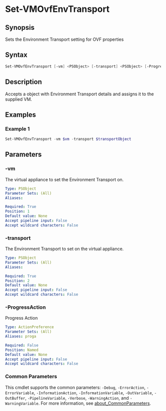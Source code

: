 # Set-VMOvfEnvTransport

## Synopsis

Sets the Environment Transport setting for OVF properties

## Syntax

```powershell
Set-VMOvfEnvTransport [-vm] <PSObject> [-transport] <PSObject> [-ProgressAction <ActionPreference>] [<CommonParameters>]
```

## Description

Accepts a object with Environment Transport details and assigns it to the supplied VM.

## Examples

### Example 1

```powershell
Set-VMOvfEnvTransport -vm $vm -transport $transportObject
```

## Parameters

### -vm

The virtual appliance to set the Environment Transport on.

```yaml
Type: PSObject
Parameter Sets: (All)
Aliases:

Required: True
Position: 1
Default value: None
Accept pipeline input: False
Accept wildcard characters: False
```

### -transport

The Environment Transport to set on the virtual appliance.

```yaml
Type: PSObject
Parameter Sets: (All)
Aliases:

Required: True
Position: 2
Default value: None
Accept pipeline input: False
Accept wildcard characters: False
```

### -ProgressAction

Progress Action

```yaml
Type: ActionPreference
Parameter Sets: (All)
Aliases: proga

Required: False
Position: Named
Default value: None
Accept pipeline input: False
Accept wildcard characters: False
```

### Common Parameters

This cmdlet supports the common parameters: `-Debug`, `-ErrorAction`, `-ErrorVariable`, `-InformationAction`, `-InformationVariable`, `-OutVariable`, `-OutBuffer`, `-PipelineVariable`, `-Verbose`, `-WarningAction`, and `-WarningVariable`. For more information, see [about_CommonParameters](http://go.microsoft.com/fwlink/?LinkID=113216).
